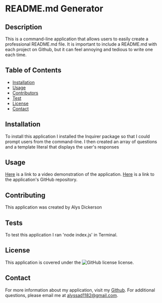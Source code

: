 # README.md Generator

## Description
This is a command-line application that allows users to easily create a professional README.md file. It is important to include a README.md with each project on Github, but it can feel annoying and tedious to write one each time. 

## Table of Contents 
- [Installation](#installation)
- [Usage](#usage)
- [Contributors](#contributors)
- [Test](#test)
- [License](#license)
- [Contact](#contact)

## Installation
To install this application I installed the Inquirer package so that I could prompt users from the command-line. I then created an array of questions and a template literal that displays the user's responses

## Usage
[Here](https://www.loom.com/share/c16818c9c32f45cbb07de48580bd0f84?sharedAppSource=personal_library) is a link to a video demonstration of the application.
[Here](https://github.com/alyscorpio/read-me-generator) is a link to the application's GitHub repository.

## Contributing
This application was created by Alys Dickerson

## Tests
To test this application I ran 'node index.js' in Terminal.

## License
This application is covered under the ![GitHub license](https://img.shields.io/badge/license--blue.svg) license.

## Contact
For more information about my application, visit my [Github](https://github.com/alyscorpio).
For additional questions, please email me at alyssad1182@gmail.com.